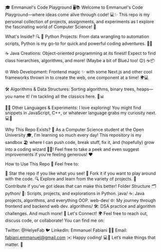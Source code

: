 🎓 Emmanuel's Code Playground 🖥️📚
Welcome to Emmanuel's Code Playground—where ideas come alive through code! 💻✨ This repo is my personal collection of projects, assignments, and experiments as I explore the fascinating world of Computer Science! 🚀

What's Inside? 🔍
🧠 Python Projects: From data wrangling to automation scripts, Python is my go-to for quick and powerful coding adventures. 🐍💡

☕ Java Creations: Object-oriented programming at its finest! Expect to find class hierarchies, algorithms, and more! (Maybe a bit of BlueJ too! 😉) ☕📦

🌐 Web Development: Frontend magic ✨ with some Next.js and other cool frameworks thrown in to create the web, one component at a time! 🌍💻

🛠️ Algorithms & Data Structures: Sorting algorithms, binary trees, heaps—you name it! I'm tackling all the classics here. 🧩📊

👨‍💻 Other Languages & Experiments: I love exploring! You might find snippets in JavaScript, C++, or whatever language grabs my curiosity next. 💻🌈

Why This Repo Exists? 🤔
As a Computer Science student at the Open University 🎓, I'm learning so much every day! This repository is my sandbox 🏖️ where I can push code, break stuff, fix it, and (hopefully) grow into a coding wizard 🧙‍♂️! Feel free to take a peek and even suggest improvements if you’re feeling generous! ❤️

How to Use This Repo 📖
Feel free to:

🌟 Star the repo if you like what you see!
🍴 Fork it if you want to play around with the code.
🔍 Explore and learn from the variety of projects.
🤝 Contribute if you’ve got ideas that can make this better!
Folder Structure 🗂️
python/ 🐍: Scripts, projects, and explorations in Python.
java/ ☕: Java projects, algorithms, and everything OOP.
web-dev/ 🌐: My journey through frontend and backend web dev.
algorithms/ 🛠️: DSA practice and algorithm challenges.
And much more! 🚧
Let's Connect! 🌍
Feel free to reach out, discuss code, or collaborate! You can find me on:

Twitter: @HelyeFab 🐦
LinkedIn: Emmanuel Fabiani 👨‍💼
Email: fabiani.emmanuel@gmail.com ✉️
Happy coding! 💻🎉 Let’s make things that matter. 🌟
